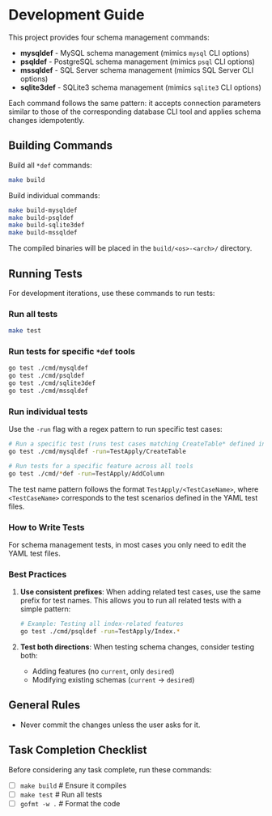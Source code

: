 # Development Guide

This project provides four schema management commands:

- **mysqldef** - MySQL schema management (mimics `mysql` CLI options)
- **psqldef** - PostgreSQL schema management (mimics `psql` CLI options)
- **mssqldef** - SQL Server schema management (mimics SQL Server CLI options)
- **sqlite3def** - SQLite3 schema management (mimics `sqlite3` CLI options)

Each command follows the same pattern: it accepts connection parameters similar to those of the corresponding database CLI tool and applies schema changes idempotently.

## Building Commands

Build all `*def` commands:

```bash
make build
```

Build individual commands:

```bash
make build-mysqldef
make build-psqldef
make build-sqlite3def
make build-mssqldef
```

The compiled binaries will be placed in the `build/<os>-<arch>/` directory.

## Running Tests

For development iterations, use these commands to run tests:

### Run all tests

```bash
make test
```

### Run tests for specific `*def` tools

```bash
go test ./cmd/mysqldef
go test ./cmd/psqldef
go test ./cmd/sqlite3def
go test ./cmd/mssqldef
```

### Run individual tests

Use the `-run` flag with a regex pattern to run specific test cases:

```bash
# Run a specific test (runs test cases matching CreateTable* defined in the YAML test files)
go test ./cmd/mysqldef -run=TestApply/CreateTable

# Run tests for a specific feature across all tools
go test ./cmd/*def -run=TestApply/AddColumn
```

The test name pattern follows the format `TestApply/<TestCaseName>`, where `<TestCaseName>` corresponds to the test scenarios defined in the YAML test files.

### How to Write Tests

For schema management tests, in most cases you only need to edit the YAML test files.

### Best Practices

1. **Use consistent prefixes**: When adding related test cases, use the same prefix for test names. This allows you to run all related tests with a simple pattern:
   ```bash
   # Example: Testing all index-related features
   go test ./cmd/psqldef -run=TestApply/Index.*
   ```

2. **Test both directions**: When testing schema changes, consider testing both:
   - Adding features (no `current`, only `desired`)
   - Modifying existing schemas (`current` → `desired`)

## General Rules

* Never commit the changes unless the user asks for it.

## Task Completion Checklist

Before considering any task complete, run these commands:

* [ ] `make build`      # Ensure it compiles
* [ ] `make test`       # Run all tests
* [ ] `gofmt -w .`      # Format the code
